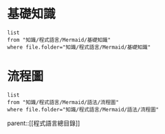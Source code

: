 # 基礎知識
```dataview
list
from "知識/程式語言/Mermaid/基礎知識"
where file.folder="知識/程式語言/Mermaid/基礎知識"
```
# 流程圖
```dataview
list
from "知識/程式語言/Mermaid/語法/流程圖"
where file.folder="知識/程式語言/Mermaid/語法/流程圖"
```
parent::[[程式語言總目錄]]